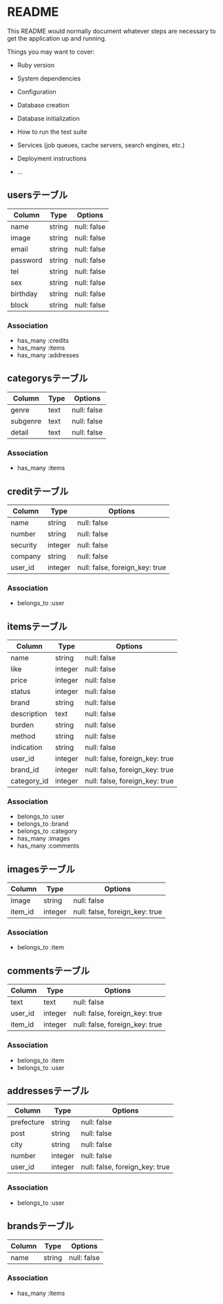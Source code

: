 # README

This README would normally document whatever steps are necessary to get the
application up and running.

Things you may want to cover:

* Ruby version

* System dependencies

* Configuration

* Database creation

* Database initialization

* How to run the test suite

* Services (job queues, cache servers, search engines, etc.)

* Deployment instructions

* ...


## usersテーブル
|Column|Type|Options|
|------|----|-------|
|name|string|null: false|
|image|string|null: false|
|email|string|null: false|
|password|string|null: false|
|tel|string|null: false|
|sex|string|null: false|
|birthday|string|null: false|
|block|string|null: false|
### Association
- has_many :credits
- has_many :items
- has_many :addresses
## categorysテーブル
|Column|Type|Options|
|------|----|-------|
|genre|text|null: false|
|subgenre|text|null: false|
|detail|text|null: false|
### Association
- has_many :items
## creditテーブル
|Column|Type|Options|
|------|----|-------|
|name|string|null: false|
|number|string|null: false|
|security|integer|null: false|
|company|string|null: false|
|user_id|integer|null: false, foreign_key: true|
### Association
- belongs_to :user
## itemsテーブル
|Column|Type|Options|
|------|----|-------|
|name|string|null: false|
|like|integer|null: false|
|price|integer|null: false|
|status|integer|null: false|
|brand|string|null: false|
|description|text|null: false|
|burden|string|null: false|
|method|string|null: false|
|indication|string|null: false|
|user_id|integer|null: false, foreign_key: true|
|brand_id|integer|null: false, foreign_key: true|
|category_id|integer|null: false, foreign_key: true|
### Association
- belongs_to :user
- belongs_to :brand
- belongs_to :category
- has_many :images
- has_many :comments
## imagesテーブル
|Column|Type|Options|
|------|----|-------|
|image|string|null: false|
|item_id|integer|null: false, foreign_key: true|
### Association
- belongs_to :item
## commentsテーブル
|Column|Type|Options|
|------|----|-------|
|text|text|null: false|
|user_id|integer|null: false, foreign_key: true|
|item_id|integer|null: false, foreign_key: true|
### Association
- belongs_to :item
- belongs_to :user
## addressesテーブル
|Column|Type|Options|
|------|----|-------|
|prefecture|string|null: false|
|post|string|null: false|
|city|string|null: false|
|number|integer|null: false|
|user_id|integer|null: false, foreign_key: true|
### Association
- belongs_to :user
## brandsテーブル
|Column|Type|Options|
|------|----|-------|
|name|string|null: false|
### Association
- has_many :items
